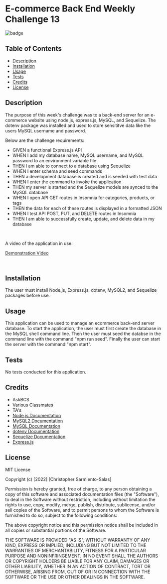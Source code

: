 # E-commerce Back End Weekly Challenge 13


  ![badge](https://img.shields.io/badge/license-MIT%20License-blue)

 ## Table of Contents 
  - [Description](#description)
  - [Installation](#installation)
  - [Usage](#usage)
  - [Tests](#tests)
  - [Credits](#credits)
  - [License](#license)
  


## Description 

The purpose of this week's challenge was to a back-end server for an e-commerce website using node.js, express.js, MySQL, and Sequelize. The dotenv package was installed and used to store sensititve data like the users MySQL username and password.



Below are the challenge requirements:

- GIVEN a functional Express.js API
- WHEN I add my database name, MySQL username, and MySQL password to an environment variable file
- THEN I am able to connect to a database using Sequelize
- WHEN I enter schema and seed commands
- THEN a development database is created and is seeded with test data
- WHEN I enter the command to invoke the application
- THEN my server is started and the Sequelize models are synced to the MySQL database
- WHEN I open API GET routes in Insomnia for categories, products, or tags
- THEN the data for each of these routes is displayed in a formatted JSON
- WHEN I test API POST, PUT, and DELETE routes in Insomnia
- THEN I am able to successfully create, update, and delete data in my database

<br>

A video of the application in use: 

[Demonstration Video](https://drive.google.com/file/d/1XZGYOxI94kOa3ZES6aCLdHdSDqjbpLLs/view?usp=sharing)

<br>

## Installation

The user must install Node.js, Express.js, dotenv, MySQL2, and Sequelize packages before use.


## Usage 

This application can be used to manage an ecommerce back-end server database. To start the application, the user must first create the database in the MySQL shell command line. Then the user must seed the databse in the command line with the command "npm run seed". Finally the user can start the server with the command "npm start".

## Tests

No tests conducted for this application.

## Credits

- AskBCS
- Various Classmates
- TA's
- [Node.js Documentation](https://nodejs.org/en/docs/)
- [MySQL2 Documentation](https://www.npmjs.com/package/mysql2#documentation)
- [MySQL Documentation](https://dev.mysql.com/doc/refman/8.0/en/)
- [dotenv Documentation](https://www.npmjs.com/package/dotenv)
- [Sequelize Documentation](https://sequelize.org/docs/v6/)
- [Express.js](http://expressjs.com/en/4x/api.html)


## License

MIT License

Copyright (c) [2022] [Christopher Sarmiento-Salas]

Permission is hereby granted, free of charge, to any person obtaining a copy
of this software and associated documentation files (the "Software"), to deal
in the Software without restriction, including without limitation the rights
to use, copy, modify, merge, publish, distribute, sublicense, and/or sell
copies of the Software, and to permit persons to whom the Software is
furnished to do so, subject to the following conditions:

The above copyright notice and this permission notice shall be included in all
copies or substantial portions of the Software.

THE SOFTWARE IS PROVIDED "AS IS", WITHOUT WARRANTY OF ANY KIND, EXPRESS OR
IMPLIED, INCLUDING BUT NOT LIMITED TO THE WARRANTIES OF MERCHANTABILITY,
FITNESS FOR A PARTICULAR PURPOSE AND NONINFRINGEMENT. IN NO EVENT SHALL THE
AUTHORS OR COPYRIGHT HOLDERS BE LIABLE FOR ANY CLAIM, DAMAGES OR OTHER
LIABILITY, WHETHER IN AN ACTION OF CONTRACT, TORT OR OTHERWISE, ARISING FROM,
OUT OF OR IN CONNECTION WITH THE SOFTWARE OR THE USE OR OTHER DEALINGS IN THE
SOFTWARE.